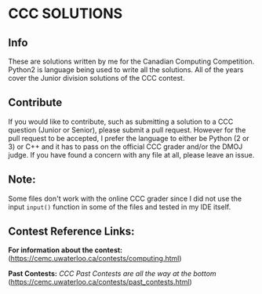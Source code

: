 # CCC SOLUTIONS

## Info
These are solutions written by me for the Canadian Computing Competition. Python2 is
language being used to write all the solutions. All of the years cover the Junior
division solutions of the CCC contest.

## Contribute
If you would like to contribute, such as submitting a solution to a CCC question
(Junior or Senior), please submit a pull request. However for the pull request
to be accepted, I prefer the language to either be Python (2 or 3) or C++ and it has to pass
on the official CCC grader and/or the DMOJ judge. If you have
found a concern with any file at all, please leave an issue.

## Note:
Some files don't work with the online CCC grader since I did not use the input
`input()` function in some of the files and tested in my IDE itself.

## Contest Reference Links:
**For information about the contest:**\
(https://cemc.uwaterloo.ca/contests/computing.html)

**Past Contests:** *CCC Past Contests are all the way at the bottom*
(https://cemc.uwaterloo.ca/contests/past_contests.html)


